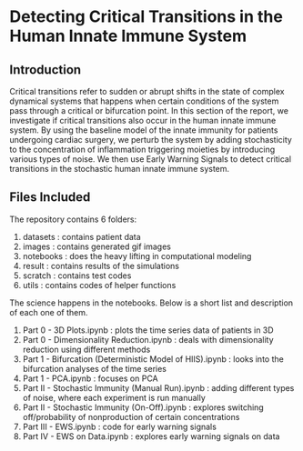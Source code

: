 # Detecting Critical Transitions in the Human Innate Immune System

## Introduction
Critical transitions refer to sudden or abrupt shifts in the state of complex dynamical systems that happens when certain conditions of the system pass through a critical or bifurcation point. In this section of the report, we investigate if critical transitions also occur in the human innate immune system. By using the baseline model of the innate immunity for patients undergoing cardiac surgery, we perturb the system by adding stochasticity to the concentration of inflammation triggering moieties by introducing various types of noise. We then use Early Warning Signals to detect critical transitions in the stochastic human innate immune system. 


## Files Included

The repository contains 6 folders: 
1. datasets : contains patient data
2. images : contains generated gif images
3. notebooks : does the heavy lifting in computational modeling
4. result : contains results of the simulations
5. scratch : contains test codes
6. utils : contains codes of helper functions

The science happens in the notebooks. Below is a short list and description of each one of them.

1. Part 0 - 3D Plots.ipynb : plots the time series data of patients in 3D
2. Part 0 - Dimensionality Reduction.ipynb : deals with dimensionality reduction using different methods
3. Part 1 - Bifurcation (Deterministic Model of HIIS).ipynb : looks into the bifurcation analyses of the time series
4. Part 1 - PCA.ipynb : focuses on PCA
5. Part II - Stochastic Immunity (Manual Run).ipynb : adding different types of noise, where each experiment is run manually
7. Part II - Stochastic Immunity (On-Off).ipynb : explores switching off/probability of nonproduction of certain concentrations
9. Part III - EWS.ipynb : code for early warning signals
10. Part IV - EWS on Data.ipynb : explores early warning signals on data